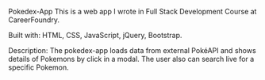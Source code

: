 Pokedex-App
This is a web app I wrote in Full Stack Development Course at CareerFoundry.

Built with:
HTML, 
CSS, 
JavaScript, 
jQuery, 
Bootstrap.


Description:
The pokedex-app loads data from external PokéAPI and shows details of Pokemons by click in a modal.
The user also can search live for a specific Pokemon.
